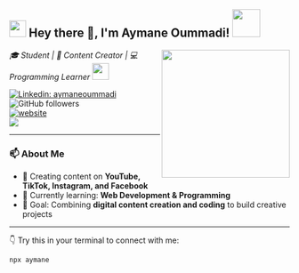 <h2><img src="https://emojis.slackmojis.com/emojis/images/1531849430/4246/blob-sunglasses.gif?1531849430" width="30"/> Hey there 👋, I'm Aymane Oummadi! <img src="https://media.giphy.com/media/12oufCB0MyZ1Go/giphy.gif" width="50"></h2>

<img align='right' src="https://media.giphy.com/media/M9gbBd9nbDrOTu1Mqx/giphy.gif" width="230">

<p><em>🎓 Student | 🎥 Content Creator | 💻 Programming Learner 
<img src="https://media.giphy.com/media/WUlplcMpOCEmTGBtBW/giphy.gif" width="30"> 
</em></p>

[![Linkedin: aymaneoummadi](https://img.shields.io/badge/-Aymane%20Oummadi-blue?style=flat-square&logo=Linkedin&logoColor=white&link=https://www.linkedin.com/)](https://www.linkedin.com/)  
![GitHub followers](https://img.shields.io/github/followers/aymane?label=Follow&style=social)  
[![website](https://img.shields.io/badge/Portfolio-46a2f1.svg?&style=flat-square&logo=Google-Chrome&logoColor=white)](https://your-portfolio-link.com)  
![](https://visitor-badge.glitch.me/badge?page_id=aymane.aymane)  

---

### 📫 About Me
- 🎥 Creating content on **YouTube, TikTok, Instagram, and Facebook**  
- 🌱 Currently learning: **Web Development & Programming**  
- 🚀 Goal: Combining **digital content creation and coding** to build creative projects  

---

👇 Try this in your terminal to connect with me:

```bash
npx aymane
